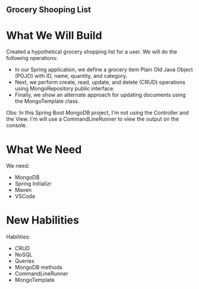 ## Grocery Shooping List

# What We Will Build
Created a hypothetical grocery shopping list for a user. We will do the following operations:

- In our Spring application, we define a grocery item Plain Old Java Object (POJO) with ID, name, quantity, and category.
- Next, we perform create, read, update, and delete (CRUD) operations using MongoRepository public interface.
- Finally, we show an alternate approach for updating documents using the MongoTemplate class.

Obs: In this Spring Boot MongoDB project, I'm not using the Controller and the View. I'm will use a CommandLineRunner to view the output on the console.

# What We Need
We need:

- MongoDB 
- Spring Initializr
- Maven 
- VSCode

# New Habilities
Habilities:

- CRUD
- NoSQL
- Queries
- MongoDB methods
- CommandLineRunner
- MongoTemplate